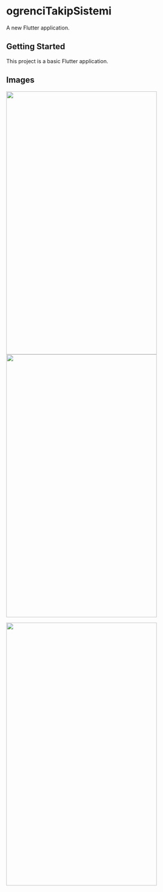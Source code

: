 # ogrenciTakipSistemi

A new Flutter application.

## Getting Started

This project is a basic Flutter application.

## Images

<img src="https://user-images.githubusercontent.com/30291617/96889347-2fd06f00-148f-11eb-8108-50e109278d24.png" width="400" height="700"/><img src="https://user-images.githubusercontent.com/30291617/96889405-3b239a80-148f-11eb-8bd3-0af6fce16067.png" width="400" height="700"/>

<img src="https://user-images.githubusercontent.com/30291617/96889382-36f77d00-148f-11eb-8b92-7cb043bf00d9.png" width="400" height="700"/>


